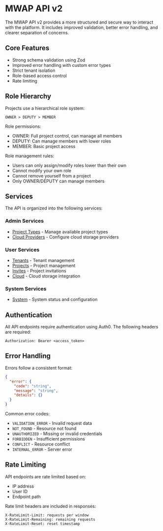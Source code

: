 # MWAP API v2

The MWAP API v2 provides a more structured and secure way to interact with the platform. It includes improved validation, better error handling, and clearer separation of concerns.

## Core Features

- Strong schema validation using Zod
- Improved error handling with custom error types
- Strict tenant isolation
- Role-based access control
- Rate limiting

## Role Hierarchy

Projects use a hierarchical role system:

```
OWNER > DEPUTY > MEMBER
```

Role permissions:
- OWNER: Full project control, can manage all members
- DEPUTY: Can manage members with lower roles
- MEMBER: Basic project access

Role management rules:
- Users can only assign/modify roles lower than their own
- Cannot modify your own role
- Cannot remove yourself from a project
- Only OWNER/DEPUTY can manage members

## Services

The API is organized into the following services:

### Admin Services

- [Project Types](./admin/project-types.md) - Manage available project types
- [Cloud Providers](./admin/providers.md) - Configure cloud storage providers

### User Services

- [Tenants](./tenants.md) - Tenant management
- [Projects](./projects.md) - Project management
- [Invites](./invites.md) - Project invitations
- [Cloud](./cloud.md) - Cloud storage integration

### System Services

- [System](./system.md) - System status and configuration

## Authentication

All API endpoints require authentication using Auth0. The following headers are required:

```
Authorization: Bearer <access_token>
```

## Error Handling

Errors follow a consistent format:

```json
{
  "error": {
    "code": "string",
    "message": "string",
    "details": {}
  }
}
```

Common error codes:
- `VALIDATION_ERROR` - Invalid request data
- `NOT_FOUND` - Resource not found
- `UNAUTHORIZED` - Missing or invalid credentials
- `FORBIDDEN` - Insufficient permissions
- `CONFLICT` - Resource conflict
- `INTERNAL_ERROR` - Server error

## Rate Limiting

API endpoints are rate limited based on:
- IP address
- User ID
- Endpoint path

Rate limit headers are included in responses:
```
X-RateLimit-Limit: requests per window
X-RateLimit-Remaining: remaining requests
X-RateLimit-Reset: reset timestamp
```